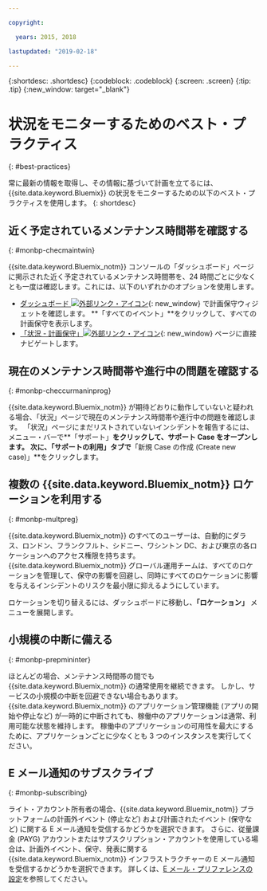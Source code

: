```yaml
---

copyright:

  years: 2015, 2018

lastupdated: "2019-02-18"

---
```


{:shortdesc: .shortdesc}
{:codeblock: .codeblock}
{:screen: .screen}
{:tip: .tip}
{:new_window: target="_blank"}

# 状況をモニターするためのベスト・プラクティス
{: #best-practices}

常に最新の情報を取得し、その情報に基づいて計画を立てるには、{{site.data.keyword.Bluemix}} の状況をモニターするための以下のベスト・プラクティスを使用します。
{: shortdesc}

## 近く予定されているメンテナンス時間帯を確認する
{: #monbp-checmaintwin}

{{site.data.keyword.Bluemix_notm}} コンソールの「ダッシュボード」ページに掲示された近く予定されているメンテナンス時間帯を、24 時間ごとに少なくとも一度は確認します。これには、以下のいずれかのオプションを使用します。
* [ダッシュボード ![外部リンク・アイコン](../icons/launch-glyph.svg "外部リンク・アイコン")](https://cloud.ibm.com){: new_window} で計画保守ウィジェットを確認します。 **「すべてのイベント」**をクリックして、すべての計画保守を表示します。
* [「状況 - 計画保守」![外部リンク・アイコン](../icons/launch-glyph.svg "外部リンク・アイコン")](https://cloud.ibm.com/status?selected=maintenance){: new_window} ページに直接ナビゲートします。

## 現在のメンテナンス時間帯や進行中の問題を確認する
{: #monbp-checcurmaninprog}

{{site.data.keyword.Bluemix_notm}} が期待どおりに動作していないと疑われる場合、「状況」ページで現在のメンテナンス時間帯や進行中の問題を確認します。 「状況」ページにまだリストされていないインシデントを報告するには、メニュー・バーで**「サポート」**をクリックして、サポート Case をオープンします。 次に、「サポートの利用」タブで**「新規 Case の作成 (Create new case)」**をクリックします。

## 複数の {{site.data.keyword.Bluemix_notm}} ロケーションを利用する
{: #monbp-multpreg}

{{site.data.keyword.Bluemix_notm}} のすべてのユーザーは、自動的にダラス、ロンドン、フランクフルト、シドニー、ワシントン DC、および東京の各ロケーションへのアクセス権限を持ちます。 {{site.data.keyword.Bluemix_notm}} グローバル運用チームは、すべてのロケーションを管理して、保守の影響を回避し、同時にすべてのロケーションに影響を与えるインシデントのリスクを最小限に抑えるようにしています。

ロケーションを切り替えるには、ダッシュボードに移動し、**「ロケーション」** メニューを展開します。

## 小規模の中断に備える
{: #monbp-prepmininter}

ほとんどの場合、メンテナンス時間帯の間でも {{site.data.keyword.Bluemix_notm}} の通常使用を継続できます。 しかし、サービスの小規模の中断を回避できない場合もあります。 {{site.data.keyword.Bluemix_notm}} のアプリケーション管理機能
(アプリの開始や停止など) が一時的に中断されても、稼働中のアプリケーションは通常、利用可能な状態を維持します。 稼働中のアプリケーションの可用性を最大にするために、アプリケーションごとに少なくとも 3 つのインスタンスを実行してください。

## E メール通知のサブスクライブ
{: #monbp-subscribing}

ライト・アカウント所有者の場合、{{site.data.keyword.Bluemix_notm}} プラットフォームの計画外イベント (停止など) および計画されたイベント (保守など) に関する E メール通知を受信するかどうかを選択できます。 さらに、従量課金 (PAYG) アカウントまたはサブスクリプション・アカウントを使用している場合は、計画外イベント、保守、発表に関する {{site.data.keyword.Bluemix_notm}} インフラストラクチャーの E メール通知を受信するかどうかを選択できます。 詳しくは、[E メール・プリファレンスの設定](/docs/account?topic=account-account_setup#account_setup)を参照してください。



